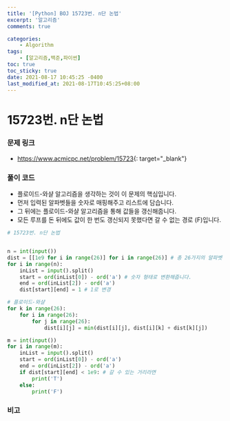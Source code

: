 ```yaml
---
title: '[Python] BOJ 15723번. n단 논법'
excerpt: '알고리즘'
comments: true

categories:
    - Algorithm
tags:
    - [알고리즘,백준,파이썬]
toc: true
toc_sticky: true
date: 2021-08-17 10:45:25 -0400
last_modified_at: 2021-08-17T10:45:25+08:00
---
```


# 15723번. n단 논법

### 문제 링크
- <https://www.acmicpc.net/problem/15723>{: target="\_blank"}

### 풀이 코드
- 플로이드-와샬 알고리즘을 생각하는 것이 이 문제의 핵심입니다.
- 먼저 입력된 알파벳들을 숫자로 매핑해주고 리스트에 담습니다.
- 그 뒤에는 플로이드-와샬 알고리즘을 통해 값들을 갱신해줍니다.
- 모든 루프를 돈 뒤에도 값이 한 번도 갱신되지 못했다면 갈 수 없는 경로 (F)입니다.

```python
# 15723번. n단 논법


n = int(input())
dist = [[1e9 for i in range(26)] for i in range(26)] # 총 26가지의 알파벳
for i in range(n):
    inList = input().split()
    start = ord(inList[0]) - ord('a') # 숫자 형태로 변환해줍니다.
    end = ord(inList[2]) - ord('a')
    dist[start][end] = 1 # 1로 변경

# 플로이드-와샬
for k in range(26):
    for i in range(26):
        for j in range(26):
            dist[i][j] = min(dist[i][j], dist[i][k] + dist[k][j])

m = int(input())
for i in range(m):
    inList = input().split()
    start = ord(inList[0]) - ord('a')
    end = ord(inList[2]) - ord('a')
    if dist[start][end] < 1e9: # 갈 수 있는 거리라면
        print('T')
    else:
        print('F')
```

### 비고